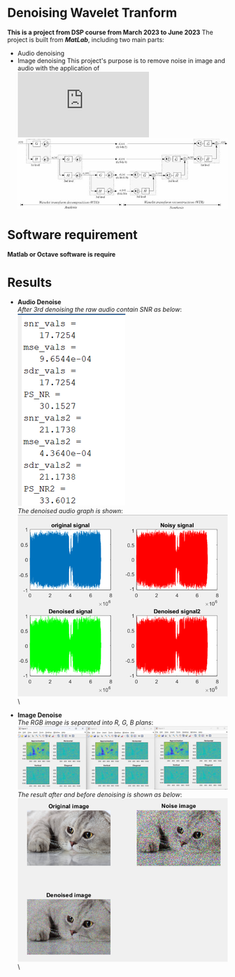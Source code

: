 # Denoising Wavelet Tranform
**This is a project from DSP course from __March 2023__ to __June 2023__**
The project is built from ***MatLab***, including two main parts:
- Audio denoising
- Image denoising
This project's purpose is to remove noise in image and audio with the application of ![wavelet multiresolution](https://www.mathworks.com/help/wavelet/ug/practical-introduction-to-multiresolution-analysis.html)
![wavelet resolution](result/wavelet.png)

# Software requirement
**Matlab or Octave software is require**
# Results
- **Audio Denoise**\
_After 3rd denoising the raw audio contain SNR as below_:\
![SNR](result/audio1.png)\
_The denoised audio graph is shown_:\
![audio](result/audio2.png)\

- **Image Denoise**\
_The RGB image is separated into R, G, B plans_:\
![RGB](result/image1.png)\
_The result after and before denoising is shown as below_:\
![image](result/image2.png)\



